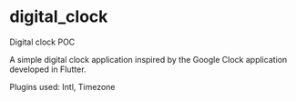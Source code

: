 # digital_clock

Digital clock POC

A simple digital clock application inspired by the Google Clock application developed in Flutter. 

Plugins used: 
Intl,
Timezone
